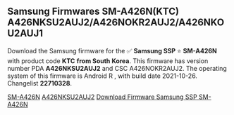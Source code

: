 <h2>Samsung Firmwares SM-A426N(KTC) A426NKSU2AUJ2/A426NOKR2AUJ2/A426NKOU2AUJ1</h2>
Download the Samsung firmware for the ✅ <strong>Samsung SSP </strong> ⭐ <strong>SM-A426N</strong> with product code <strong>KTC</strong> <strong> from South Korea</strong>. This firmware has version number PDA <strong>A426NKSU2AUJ2</strong> and CSC A426NOKR2AUJ2. The operating system of this firmware is Android R , with build date 2021-10-26. Changelist <strong>22710328</strong>.


[SM-A426N](https://samfirm.shop/samsung/model/SM-A426N)
[A426NKSU2AUJ2](https://samfirm.shop/samsung/pda/A426NKSU2AUJ2)
[Download Firmware Samsung SSP SM-A426N](https://samfirm.shop/samsung/firmware/468174)
